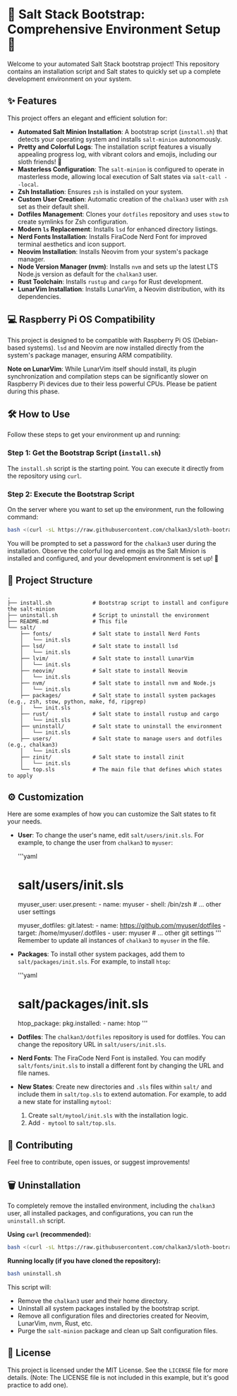 # 🦥 Salt Stack Bootstrap: Comprehensive Environment Setup 🚀

Welcome to your automated Salt Stack bootstrap project! This repository contains an installation script and Salt states to quickly set up a complete development environment on your system.

## ✨ Features

This project offers an elegant and efficient solution for:

*   **Automated Salt Minion Installation**: A bootstrap script (`install.sh`) that detects your operating system and installs `salt-minion` autonomously.
*   **Pretty and Colorful Logs**: The installation script features a visually appealing progress log, with vibrant colors and emojis, including our sloth friends! 🦥
*   **Masterless Configuration**: The `salt-minion` is configured to operate in masterless mode, allowing local execution of Salt states via `salt-call --local`.
*   **Zsh Installation**: Ensures `zsh` is installed on your system.
*   **Custom User Creation**: Automatic creation of the `chalkan3` user with `zsh` set as their default shell.
*   **Dotfiles Management**: Clones your `dotfiles` repository and uses `stow` to create symlinks for Zsh configuration.
*   **Modern `ls` Replacement**: Installs `lsd` for enhanced directory listings.
*   **Nerd Fonts Installation**: Installs FiraCode Nerd Font for improved terminal aesthetics and icon support.
*   **Neovim Installation**: Installs Neovim from your system's package manager.
*   **Node Version Manager (nvm)**: Installs `nvm` and sets up the latest LTS Node.js version as default for the `chalkan3` user.
*   **Rust Toolchain**: Installs `rustup` and `cargo` for Rust development.
*   **LunarVim Installation**: Installs LunarVim, a Neovim distribution, with its dependencies.

## 💻 Raspberry Pi OS Compatibility

This project is designed to be compatible with Raspberry Pi OS (Debian-based systems). `lsd` and Neovim are now installed directly from the system's package manager, ensuring ARM compatibility.

**Note on LunarVim**: While LunarVim itself should install, its plugin synchronization and compilation steps can be significantly slower on Raspberry Pi devices due to their less powerful CPUs. Please be patient during this phase.

## 🛠️ How to Use

Follow these steps to get your environment up and running:

### Step 1: Get the Bootstrap Script (`install.sh`)

The `install.sh` script is the starting point. You can execute it directly from the repository using `curl`.

### Step 2: Execute the Bootstrap Script

On the server where you want to set up the environment, run the following command:

```bash
bash <(curl -sL https://raw.githubusercontent.com/chalkan3/sloth-bootrap/master/install.sh)
```

You will be prompted to set a password for the `chalkan3` user during the installation. Observe the colorful log and emojis as the Salt Minion is installed and configured, and your development environment is set up! 🦥



## 📂 Project Structure

```
.
├── install.sh             # Bootstrap script to install and configure the salt-minion
├── uninstall.sh           # Script to uninstall the environment
├── README.md              # This file
└── salt/
    ├── fonts/             # Salt state to install Nerd Fonts
    │   └── init.sls
    ├── lsd/               # Salt state to install lsd
    │   └── init.sls
    ├── lvim/              # Salt state to install LunarVim
    │   └── init.sls
    ├── neovim/            # Salt state to install Neovim
    │   └── init.sls
    ├── nvm/               # Salt state to install nvm and Node.js
    │   └── init.sls
    ├── packages/          # Salt state to install system packages (e.g., zsh, stow, python, make, fd, ripgrep)
    │   └── init.sls
    ├── rust/              # Salt state to install rustup and cargo
    │   └── init.sls
    ├── uninstall/         # Salt state to uninstall the environment
    │   └── init.sls
    ├── users/             # Salt state to manage users and dotfiles (e.g., chalkan3)
    │   └── init.sls
    ├── zinit/             # Salt state to install zinit
    │   └── init.sls
    └── top.sls            # The main file that defines which states to apply
```

## ⚙️ Customization

Here are some examples of how you can customize the Salt states to fit your needs.

*   **User**: To change the user's name, edit `salt/users/init.sls`. For example, to change the user from `chalkan3` to `myuser`:

    '''yaml
    # salt/users/init.sls
    myuser_user:
      user.present:
        - name: myuser
        - shell: /bin/zsh
        # ... other user settings
    
    myuser_dotfiles:
      git.latest:
        - name: https://github.com/myuser/dotfiles
        - target: /home/myuser/.dotfiles
        - user: myuser
        # ... other git settings
    '''
    Remember to update all instances of `chalkan3` to `myuser` in the file.

*   **Packages**: To install other system packages, add them to `salt/packages/init.sls`. For example, to install `htop`:

    '''yaml
    # salt/packages/init.sls
    htop_package:
      pkg.installed:
        - name: htop
    '''

*   **Dotfiles**: The `chalkan3/dotfiles` repository is used for dotfiles. You can change the repository URL in `salt/users/init.sls`.

*   **Nerd Fonts**: The FiraCode Nerd Font is installed. You can modify `salt/fonts/init.sls` to install a different font by changing the URL and file names.

*   **New States**: Create new directories and `.sls` files within `salt/` and include them in `salt/top.sls` to extend automation. For example, to add a new state for installing `mytool`:
    1.  Create `salt/mytool/init.sls` with the installation logic.
    2.  Add `- mytool` to `salt/top.sls`.

## 🤝 Contributing

Feel free to contribute, open issues, or suggest improvements!

## 🗑️ Uninstallation

To completely remove the installed environment, including the `chalkan3` user, all installed packages, and configurations, you can run the `uninstall.sh` script.

**Using `curl` (recommended):**
```bash
bash <(curl -sL https://raw.githubusercontent.com/chalkan3/sloth-bootrap/master/uninstall.sh)
```

**Running locally (if you have cloned the repository):**
```bash
bash uninstall.sh
```

This script will:
- Remove the `chalkan3` user and their home directory.
- Uninstall all system packages installed by the bootstrap script.
- Remove all configuration files and directories created for Neovim, LunarVim, nvm, Rust, etc.
- Purge the `salt-minion` package and clean up Salt configuration files.

## 📄 License

This project is licensed under the MIT License. See the `LICENSE` file for more details. (Note: The LICENSE file is not included in this example, but it's good practice to add one).
